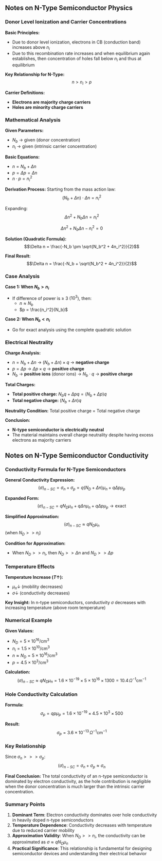 ## Notes on N-Type Semiconductor Physics

### Donor Level Ionization and Carrier Concentrations

**Basic Principles:**
- Due to donor level ionization, electrons in CB (conduction band) increases above $n_i$
- Due to this recombination rate increases and when equilibrium again establishes, then concentration of holes fall below $n_i$ and thus at equilibrium

**Key Relationship for N-Type:**
$$n > n_i > p$$

**Carrier Definitions:**
- **Electrons are majority charge carriers**
- **Holes are minority charge carriers**

### Mathematical Analysis

**Given Parameters:**
- $N_b$ → given (donor concentration)
- $n_i$ → given (intrinsic carrier concentration)

**Basic Equations:**
- $n = N_b + \Delta n$
- $p = \Delta p = \Delta n$
- $n \cdot p = n_i^2$

**Derivation Process:**
Starting from the mass action law:
$$(N_b + \Delta n) \cdot \Delta n = n_i^2$$

Expanding:
$$\Delta n^2 + N_b \Delta n = n_i^2$$

$$\Delta n^2 + N_b \Delta n - n_i^2 = 0$$

**Solution (Quadratic Formula):**
$$\Delta n = \frac{-N_b \pm \sqrt{N_b^2 + 4n_i^2}}{2}$$

**Final Result:**
$$\Delta n = \frac{-N_b + \sqrt{N_b^2 + 4n_i^2}}{2}$$

### Case Analysis

**Case 1: When $N_b > n_i$**
- If difference of power is ≥ 3 ($10^3$), then:
  - $n \approx N_b$
  - $p = \frac{n_i^2}{N_b}$

**Case 2: When $N_b < n_i$**
- Go for exact analysis using the complete quadratic solution

### Electrical Neutrality

**Charge Analysis:**
- $n = N_b + \Delta n$ → $(N_b + \Delta n) \times q$ → **negative charge**
- $p = \Delta p$ → $\Delta p \times q$ → **positive charge**
- $N_b$ → **positive ions** (donor ions) → $N_b \cdot q$ → **positive charge**

**Total Charges:**
- **Total positive charge:** $N_b q + \Delta p q = (N_b + \Delta p) q$
- **Total negative charge:** $(N_b + \Delta n) q$

**Neutrality Condition:**
Total positive charge = Total negative charge

**Conclusion:**
- **N-type semiconductor is electrically neutral**
- The material maintains overall charge neutrality despite having excess electrons as majority carriers

## Notes on N-Type Semiconductor Conductivity

### Conductivity Formula for N-Type Semiconductors

**General Conductivity Expression:**
$$(\sigma)_{n-SC} = \sigma_n + \sigma_p = q(N_D + \Delta n)\mu_n + q\Delta p\mu_p$$

**Expanded Form:**
$$(\sigma)_{n-SC} = qN_D\mu_n + q\Delta n\mu_n + q\Delta p\mu_p \to \text{exact}$$

**Simplified Approximation:**
$$(\sigma)_{n-SC} \approx qN_D\mu_n$$
(when $N_D >> n_i$)

**Condition for Approximation:**
- When $N_D >> n_i$, then $N_D >> \Delta n$ and $N_D >> \Delta p$

### Temperature Effects

**Temperature Increase ($T \uparrow$):**
- $\mu_n \downarrow$ (mobility decreases)
- $\sigma \downarrow$ (conductivity decreases)

**Key Insight:**
In n-type semiconductors, conductivity $\sigma$ decreases with increasing temperature (above room temperature)

### Numerical Example

**Given Values:**
- $N_D = 5 \times 10^{16}/\text{cm}^3$
- $n_i = 1.5 \times 10^{10}/\text{cm}^3$
- $n \approx N_D = 5 \times 10^{16}/\text{cm}^3$
- $p = 4.5 \times 10^3/\text{cm}^3$

**Calculation:**
$$(\sigma)_{n-SC} \approx qN_D\mu_n = 1.6 \times 10^{-19} \times 5 \times 10^{16} \times 1300 = 10.4 \, \Omega^{-1}\text{cm}^{-1}$$

### Hole Conductivity Calculation

**Formula:**
$$\sigma_p = qp\mu_p = 1.6 \times 10^{-19} \times 4.5 \times 10^3 \times 500$$

**Result:**
$$\sigma_p = 3.6 \times 10^{-13} \, \Omega^{-1}\text{cm}^{-1}$$

### Key Relationship

Since $\sigma_n >>> \sigma_p$:
$$(\sigma)_{n-SC} = \sigma_n + \sigma_p \approx \sigma_n$$

**Final Conclusion:**
The total conductivity of an n-type semiconductor is dominated by electron conductivity, as the hole contribution is negligible when the donor concentration is much larger than the intrinsic carrier concentration.

### Summary Points

1. **Dominant Term**: Electron conductivity dominates over hole conductivity in heavily doped n-type semiconductors
2. **Temperature Dependence**: Conductivity decreases with temperature due to reduced carrier mobility
3. **Approximation Validity**: When $N_D >> n_i$, the conductivity can be approximated as $\sigma \approx qN_D\mu_n$
4. **Practical Significance**: This relationship is fundamental for designing semiconductor devices and understanding their electrical behavior